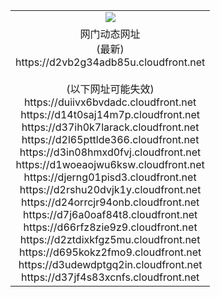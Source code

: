 ﻿<table>
  <tr></tr>
  <tr><td colspan=2 align=center><img src="https://d2vb2g34adb85u.cloudfront.net/Up/oGate.jpg" /></td></tr>
  <tr><td colspan=2 align=center>网门动态网址<br/>(最新)
<br>https://d2vb2g34adb85u.cloudfront.net
<br/><br/>(以下网址可能失效)
<br>https://duiivx6bvdadc.cloudfront.net
<br>https://d14t0saj14m7p.cloudfront.net
<br>https://d37ih0k7larack.cloudfront.net
<br>https://d2l65pttlde366.cloudfront.net
<br>https://d3in08hmxd0fvj.cloudfront.net
<br>https://d1woeaojwu6ksw.cloudfront.net
<br>https://djerng01pisd3.cloudfront.net
<br>https://d2rshu20dvjk1y.cloudfront.net
<br>https://d24orrcjr94onb.cloudfront.net
<br>https://d7j6a0oaf84t8.cloudfront.net
<br>https://d66rfz8zie9z9.cloudfront.net
<br>https://d2ztdixkfgz5mu.cloudfront.net
<br>https://d695kokz2fmo9.cloudfront.net
<br>https://d3udewdptgq2in.cloudfront.net
<br>https://d37jf4s83xcnfs.cloudfront.net
    </td>
  </tr>
</table>
